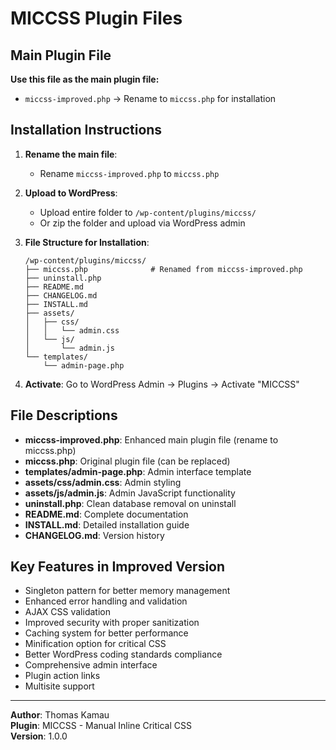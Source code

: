 # MICCSS Plugin Files

## Main Plugin File

**Use this file as the main plugin file:**

- `miccss-improved.php` → Rename to `miccss.php` for installation

## Installation Instructions

1. **Rename the main file**:

   - Rename `miccss-improved.php` to `miccss.php`

2. **Upload to WordPress**:

   - Upload entire folder to `/wp-content/plugins/miccss/`
   - Or zip the folder and upload via WordPress admin

3. **File Structure for Installation**:

   ```
   /wp-content/plugins/miccss/
   ├── miccss.php              # Renamed from miccss-improved.php
   ├── uninstall.php
   ├── README.md
   ├── CHANGELOG.md
   ├── INSTALL.md
   ├── assets/
   │   ├── css/
   │   │   └── admin.css
   │   └── js/
   │       └── admin.js
   └── templates/
       └── admin-page.php
   ```

4. **Activate**: Go to WordPress Admin → Plugins → Activate "MICCSS"

## File Descriptions

- **miccss-improved.php**: Enhanced main plugin file (rename to miccss.php)
- **miccss.php**: Original plugin file (can be replaced)
- **templates/admin-page.php**: Admin interface template
- **assets/css/admin.css**: Admin styling
- **assets/js/admin.js**: Admin JavaScript functionality
- **uninstall.php**: Clean database removal on uninstall
- **README.md**: Complete documentation
- **INSTALL.md**: Detailed installation guide
- **CHANGELOG.md**: Version history

## Key Features in Improved Version

- Singleton pattern for better memory management
- Enhanced error handling and validation
- AJAX CSS validation
- Improved security with proper sanitization
- Caching system for better performance
- Minification option for critical CSS
- Better WordPress coding standards compliance
- Comprehensive admin interface
- Plugin action links
- Multisite support

---

**Author**: Thomas Kamau  
**Plugin**: MICCSS - Manual Inline Critical CSS  
**Version**: 1.0.0
